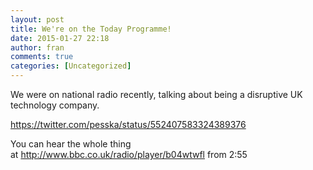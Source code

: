 ```yaml
---
layout: post
title: We're on the Today Programme!
date: 2015-01-27 22:18
author: fran
comments: true
categories: [Uncategorized]
---
```

We were on national radio recently, talking about being a disruptive UK technology company.
<!--more-->

https://twitter.com/pesska/status/552407583324389376

You can hear the whole thing at <a href="http://www.bbc.co.uk/radio/player/b04wtwfl">http://www.bbc.co.uk/radio/player/b04wtwfl</a> from 2:55
